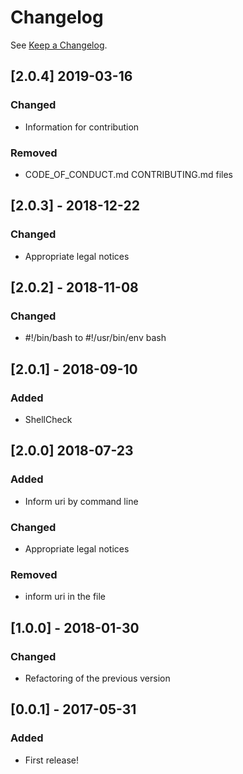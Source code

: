# Changelog

See [Keep a Changelog](http://keepachangelog.com/).

## [2.0.4] 2019-03-16
### Changed
- Information for contribution

### Removed
- CODE_OF_CONDUCT.md CONTRIBUTING.md files

## [2.0.3] - 2018-12-22

### Changed
- Appropriate legal notices

## [2.0.2] - 2018-11-08

### Changed

- #!/bin/bash to #!/usr/bin/env bash

## [2.0.1] - 2018-09-10

### Added

- ShellCheck

## [2.0.0] 2018-07-23

### Added

- Inform uri by command line

### Changed

- Appropriate legal notices

### Removed

- inform uri in the file

## [1.0.0] - 2018-01-30

### Changed

- Refactoring of the previous version

## [0.0.1] - 2017-05-31

### Added

- First release!

